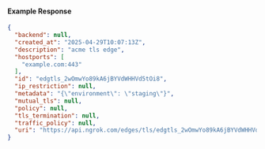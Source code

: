 <!-- Code generated for API Clients. DO NOT EDIT. -->

#### Example Response

```json
{
  "backend": null,
  "created_at": "2025-04-29T10:07:13Z",
  "description": "acme tls edge",
  "hostports": [
    "example.com:443"
  ],
  "id": "edgtls_2wOmwYo89kA6jBYVdWHHVd5tOi8",
  "ip_restriction": null,
  "metadata": "{\"environment\": \"staging\"}",
  "mutual_tls": null,
  "policy": null,
  "tls_termination": null,
  "traffic_policy": null,
  "uri": "https://api.ngrok.com/edges/tls/edgtls_2wOmwYo89kA6jBYVdWHHVd5tOi8"
}
```
